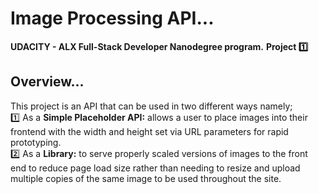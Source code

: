 # Image Processing API...
**UDACITY - ALX Full-Stack Developer Nanodegree program.**
**Project 1️⃣**

## Overview...
This project is an API that can be used in two different ways namely;  
1️⃣ As a **Simple Placeholder API:** allows a user to place images into their frontend with the width and height set via URL parameters for rapid prototyping.  
2️⃣ As a **Library:** to serve properly scaled versions of images to the front end to reduce page load size rather than needing to resize and upload multiple copies of the same image to be used throughout the site.
